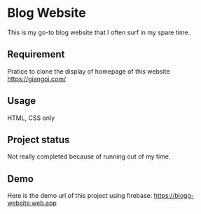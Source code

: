 # Blog Website
This is my go-to blog website that I often surf in my spare time.
## Requirement
Pratice to clone the display of homepage of this website https://giangoi.com/
## Usage
HTML, CSS only
## Project status
Not really completed because of running out of my time.
## Demo
Here is the demo url of this project using firebase: https://blogg-website.web.app
